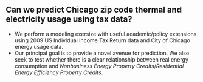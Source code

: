 ## Can we predict Chicago zip code thermal and electricity usage using tax data?  
- We perform a modeling exersize with useful academic/policy extensions using 2009 US Individual Income Tax Return data and City of Chicago energy usage data.
- Our principal goal is to provide a novel avenue for prediction.  We also seek to test whether there is a clear relationship between real energy consumption and *Nonbusiness Energy Property Credits*/*Residential Energy Efficiency Property Credits*.
